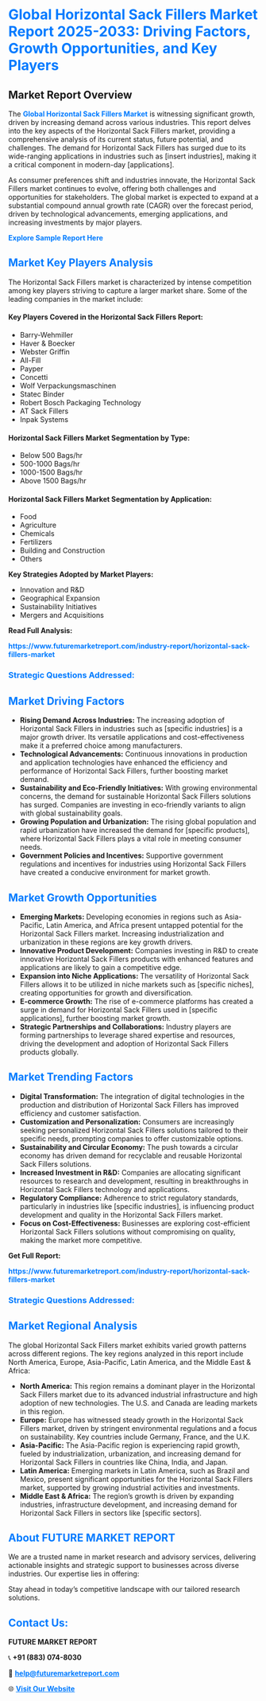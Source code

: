 <h1 style="color: #007BFF;">Global Horizontal Sack Fillers Market Report 2025-2033: Driving Factors, Growth Opportunities, and Key Players</h1>

<section id="overview">
<h2>Market Report Overview</h2>
<p>The <a href="https://www.futuremarketreport.com/industry-report/horizontal-sack-fillers-market" style="color: #007BFF; text-decoration: none;"><strong>Global Horizontal Sack Fillers Market</strong></a> is witnessing significant growth, driven by increasing demand across various industries. This report delves into the key aspects of the Horizontal Sack Fillers market, providing a comprehensive analysis of its current status, future potential, and challenges. The demand for Horizontal Sack Fillers has surged due to its wide-ranging applications in industries such as [insert industries], making it a critical component in modern-day [applications].</p>
<p>As consumer preferences shift and industries innovate, the Horizontal Sack Fillers market continues to evolve, offering both challenges and opportunities for stakeholders. The global market is expected to expand at a substantial compound annual growth rate (CAGR) over the forecast period, driven by technological advancements, emerging applications, and increasing investments by major players.</p>
</section>

<section id="overview">
<p><a href="https://www.futuremarketreport.com/request-sample/reportId=52025" style="color: #007BFF; text-decoration: none;"><strong>Explore Sample Report Here</strong></a></p>
</section>

<section id="key-players">
<h2 style="color: #007BFF;">Market Key Players Analysis</h2>
<p>The Horizontal Sack Fillers market is characterized by intense competition among key players striving to capture a larger market share. Some of the leading companies in the market include:</p>
<h4>Key Players Covered in the Horizontal Sack Fillers Report:</h4>
<ul><li>Barry-Wehmiller</li><li>Haver &amp; Boecker</li><li>Webster Griffin</li><li>All-Fill</li><li>Payper</li><li>Concetti</li><li>Wolf Verpackungsmaschinen</li><li>Statec Binder</li><li>Robert Bosch Packaging Technology</li><li>AT Sack Fillers</li><li>Inpak Systems</li></ul>
<h4>Horizontal Sack Fillers Market Segmentation by Type:</h4>
<ul><li>Below 500 Bags/hr</li><li>500-1000 Bags/hr</li><li>1000-1500 Bags/hr</li><li>Above 1500 Bags/hr</li></ul>

<h4>Horizontal Sack Fillers Market Segmentation by Application:</h4>
<ul><li>Food</li><li>Agriculture</li><li>Chemicals</li><li>Fertilizers</li><li>Building and Construction</li><li>Others</li></ul>
<p><strong>Key Strategies Adopted by Market Players:</strong></p>
<ul>
<li>Innovation and R&D</li>
<li>Geographical Expansion</li>
<li>Sustainability Initiatives</li>
<li>Mergers and Acquisitions</li>
</ul>
</section>

<section>
<p><strong>Read Full Analysis: </strong></p><a href="https://www.futuremarketreport.com/industry-report/horizontal-sack-fillers-market" style="color: #007BFF; text-decoration: none;"><strong>https://www.futuremarketreport.com/industry-report/horizontal-sack-fillers-market</strong></a>
<h3 style="color: #007BFF;">Strategic Questions Addressed:</h3>
</section>

<section id="driving-factors">
<h2 style="color: #007BFF;">Market Driving Factors</h2>
<ul>
<li><strong>Rising Demand Across Industries:</strong> The increasing adoption of Horizontal Sack Fillers in industries such as [specific industries] is a major growth driver. Its versatile applications and cost-effectiveness make it a preferred choice among manufacturers.</li>
<li><strong>Technological Advancements:</strong> Continuous innovations in production and application technologies have enhanced the efficiency and performance of Horizontal Sack Fillers, further boosting market demand.</li>
<li><strong>Sustainability and Eco-Friendly Initiatives:</strong> With growing environmental concerns, the demand for sustainable Horizontal Sack Fillers solutions has surged. Companies are investing in eco-friendly variants to align with global sustainability goals.</li>
<li><strong>Growing Population and Urbanization:</strong> The rising global population and rapid urbanization have increased the demand for [specific products], where Horizontal Sack Fillers plays a vital role in meeting consumer needs.</li>
<li><strong>Government Policies and Incentives:</strong> Supportive government regulations and incentives for industries using Horizontal Sack Fillers have created a conducive environment for market growth.</li>
</ul>
</section>

<section id="growth-opportunities">
<h2 style="color: #007BFF;">Market Growth Opportunities</h2>
<ul>
<li><strong>Emerging Markets:</strong> Developing economies in regions such as Asia-Pacific, Latin America, and Africa present untapped potential for the Horizontal Sack Fillers market. Increasing industrialization and urbanization in these regions are key growth drivers.</li>
<li><strong>Innovative Product Development:</strong> Companies investing in R&D to create innovative Horizontal Sack Fillers products with enhanced features and applications are likely to gain a competitive edge.</li>
<li><strong>Expansion into Niche Applications:</strong> The versatility of Horizontal Sack Fillers allows it to be utilized in niche markets such as [specific niches], creating opportunities for growth and diversification.</li>
<li><strong>E-commerce Growth:</strong> The rise of e-commerce platforms has created a surge in demand for Horizontal Sack Fillers used in [specific applications], further boosting market growth.</li>
<li><strong>Strategic Partnerships and Collaborations:</strong> Industry players are forming partnerships to leverage shared expertise and resources, driving the development and adoption of Horizontal Sack Fillers products globally.</li>
</ul>
</section>

<section id="trending-factors">
<h2 style="color: #007BFF;">Market Trending Factors</h2>
<ul>
<li><strong>Digital Transformation:</strong> The integration of digital technologies in the production and distribution of Horizontal Sack Fillers has improved efficiency and customer satisfaction.</li>
<li><strong>Customization and Personalization:</strong> Consumers are increasingly seeking personalized Horizontal Sack Fillers solutions tailored to their specific needs, prompting companies to offer customizable options.</li>
<li><strong>Sustainability and Circular Economy:</strong> The push towards a circular economy has driven demand for recyclable and reusable Horizontal Sack Fillers solutions.</li>
<li><strong>Increased Investment in R&D:</strong> Companies are allocating significant resources to research and development, resulting in breakthroughs in Horizontal Sack Fillers technology and applications.</li>
<li><strong>Regulatory Compliance:</strong> Adherence to strict regulatory standards, particularly in industries like [specific industries], is influencing product development and quality in the Horizontal Sack Fillers market.</li>
<li><strong>Focus on Cost-Effectiveness:</strong> Businesses are exploring cost-efficient Horizontal Sack Fillers solutions without compromising on quality, making the market more competitive.</li>
</ul>
</section>

<section>
<p><strong>Get Full Report: </strong></p><a href="https://www.futuremarketreport.com/industry-report/horizontal-sack-fillers-market" style="color: #007BFF; text-decoration: none;"><strong>https://www.futuremarketreport.com/industry-report/horizontal-sack-fillers-market</strong></a>
<h3 style="color: #007BFF;">Strategic Questions Addressed:</h3>
</section>


<section id="regional-analysis">
<h2 style="color: #007BFF;">Market Regional Analysis</h2>
<p>The global Horizontal Sack Fillers market exhibits varied growth patterns across different regions. The key regions analyzed in this report include North America, Europe, Asia-Pacific, Latin America, and the Middle East & Africa:</p>
<ul>
<li><strong>North America:</strong> This region remains a dominant player in the Horizontal Sack Fillers market due to its advanced industrial infrastructure and high adoption of new technologies. The U.S. and Canada are leading markets in this region.</li>
<li><strong>Europe:</strong> Europe has witnessed steady growth in the Horizontal Sack Fillers market, driven by stringent environmental regulations and a focus on sustainability. Key countries include Germany, France, and the U.K.</li>
<li><strong>Asia-Pacific:</strong> The Asia-Pacific region is experiencing rapid growth, fueled by industrialization, urbanization, and increasing demand for Horizontal Sack Fillers in countries like China, India, and Japan.</li>
<li><strong>Latin America:</strong> Emerging markets in Latin America, such as Brazil and Mexico, present significant opportunities for the Horizontal Sack Fillers market, supported by growing industrial activities and investments.</li>
<li><strong>Middle East & Africa:</strong> The region’s growth is driven by expanding industries, infrastructure development, and increasing demand for Horizontal Sack Fillers in sectors like [specific sectors].</li>
</ul>
</section>

<footer>
<h2 style="color: #007BFF;">About FUTURE MARKET REPORT</h2>
<p>We are a trusted name in market research and advisory services, delivering actionable insights and strategic support to businesses across diverse industries. Our expertise lies in offering:</p>

<p>Stay ahead in today’s competitive landscape with our tailored research solutions.</p>

<h2 style="color: #007BFF;">Contact Us:</h2>
<p><strong>FUTURE MARKET REPORT</strong></p>
<p>📞 <strong>+91 (883) 074-8030</strong></p>
<p>📧 <strong><a href="mailto:help@futuremarketreport.com" style="color: #007BFF;">help@futuremarketreport.com</a></strong></p>
<p>🌐 <strong><a href="https://www.futuremarketreport.com/" style="color: #007BFF;">Visit Our Website</a></strong></p>
</footer>